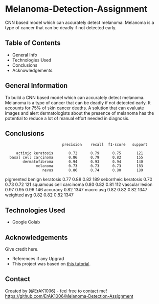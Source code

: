 # Melanoma-Detection-Assignment
CNN based model which can accurately detect melanoma. Melanoma is a type of cancer that can be deadly if not detected early.

## Table of Contents
* General Info
* Technologies Used
* Conclusions
* Acknowledgements


## General Information
To build a CNN based model which can accurately detect melanoma. Melanoma is a type of cancer that can be deadly if not detected early. It accounts for 75% of skin cancer deaths. A solution that can evaluate images and alert dermatologists about the presence of melanoma has the potential to reduce a lot of manual effort needed in diagnosis.

## Conclusions
                              precision    recall  f1-score   support

         actinic keratosis       0.72      0.79      0.75       121
      basal cell carcinoma       0.86      0.79      0.82       155
            dermatofibroma       0.94      0.93      0.94       140
                  melanoma       0.73      0.73      0.73       183
                     nevus       0.86      0.74      0.80       180
pigmented benign keratosis       0.77      0.88      0.82       189
      seborrheic keratosis       0.70      0.73      0.72       121
   squamous cell carcinoma       0.80      0.82      0.81       112
           vascular lesion       0.97      0.95      0.96       146
                  accuracy                           0.82      1347
                 macro avg       0.82      0.82      0.82      1347
              weighted avg       0.82      0.82      0.82      1347


## Technologies Used
- Google Colab

## Acknowledgements
Give credit here.
- References if any Upgrad
- This project was based on [this tutorial]([https://www.example.com](https://augmentor.readthedocs.io/en/master/)).

## Contact
Created by [@ErAK1006] - feel free to contact me!
https://github.com/ErAK1006/Melanoma-Detection-Assignment
